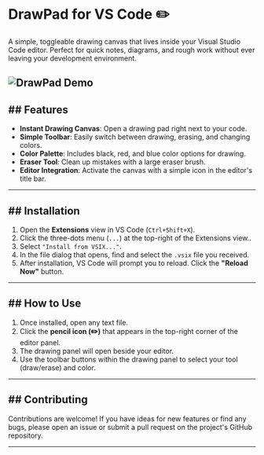 # DrawPad for VS Code ✏️

A simple, toggleable drawing canvas that lives inside your Visual Studio Code editor. Perfect for quick notes, diagrams, and rough work without ever leaving your development environment.

![DrawPad Demo](https://i.imgur.com/link_to_your_demo.gif) 
---

## ## Features

* **Instant Drawing Canvas**: Open a drawing pad right next to your code.
* **Simple Toolbar**: Easily switch between drawing, erasing, and changing colors.
* **Color Palette**: Includes black, red, and blue color options for drawing.
* **Eraser Tool**: Clean up mistakes with a large eraser brush.
* **Editor Integration**: Activate the canvas with a simple icon in the editor's title bar.

---

## ## Installation

1.  Open the **Extensions** view in VS Code (`Ctrl+Shift+X`).
2.  Click the three-dots menu (`...`) at the top-right of the Extensions view..
3.  Select `"Install from VSIX..."`.
4. In the file dialog that opens, find and select the `.vsix` file you received.
5. After installation, VS Code will prompt you to reload. Click the **"Reload Now"** button.

---

## ## How to Use

1.  Once installed, open any text file.
2.  Click the **pencil icon (✏️)** that appears in the top-right corner of the editor panel.
3.  The drawing panel will open beside your editor.
4.  Use the toolbar buttons within the drawing panel to select your tool (draw/erase) and color.

---

## ## Contributing

Contributions are welcome! If you have ideas for new features or find any bugs, please open an issue or submit a pull request on the project's GitHub repository.

---
